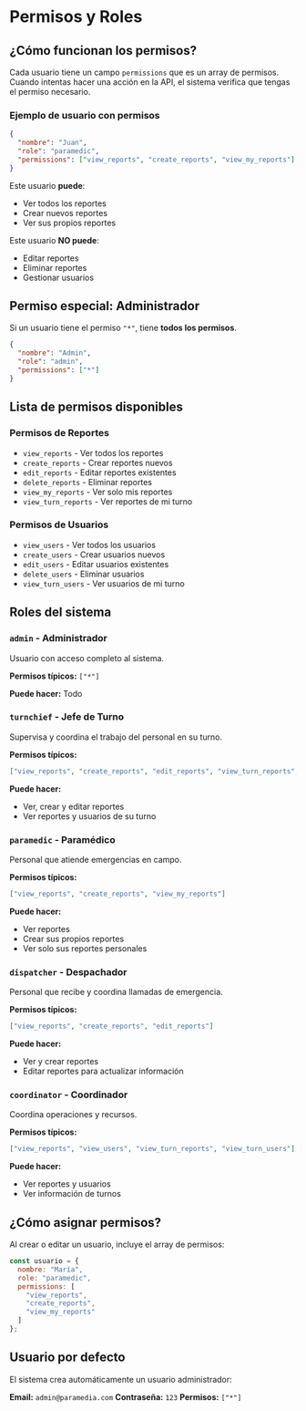 # Permisos y Roles

## ¿Cómo funcionan los permisos?

Cada usuario tiene un campo `permissions` que es un array de permisos. Cuando intentas hacer una acción en la API, el sistema verifica que tengas el permiso necesario.

### Ejemplo de usuario con permisos

```json
{
  "nombre": "Juan",
  "role": "paramedic",
  "permissions": ["view_reports", "create_reports", "view_my_reports"]
}
```

Este usuario **puede**:
- Ver todos los reportes
- Crear nuevos reportes
- Ver sus propios reportes

Este usuario **NO puede**:
- Editar reportes
- Eliminar reportes
- Gestionar usuarios

## Permiso especial: Administrador

Si un usuario tiene el permiso `"*"`, tiene **todos los permisos**.

```json
{
  "nombre": "Admin",
  "role": "admin",
  "permissions": ["*"]
}
```

## Lista de permisos disponibles

### Permisos de Reportes
- `view_reports` - Ver todos los reportes
- `create_reports` - Crear reportes nuevos
- `edit_reports` - Editar reportes existentes
- `delete_reports` - Eliminar reportes
- `view_my_reports` - Ver solo mis reportes
- `view_turn_reports` - Ver reportes de mi turno

### Permisos de Usuarios
- `view_users` - Ver todos los usuarios
- `create_users` - Crear usuarios nuevos
- `edit_users` - Editar usuarios existentes
- `delete_users` - Eliminar usuarios
- `view_turn_users` - Ver usuarios de mi turno

## Roles del sistema

### `admin` - Administrador
Usuario con acceso completo al sistema.

**Permisos típicos:** `["*"]`

**Puede hacer:** Todo

### `turnchief` - Jefe de Turno
Supervisa y coordina el trabajo del personal en su turno.

**Permisos típicos:**
```json
["view_reports", "create_reports", "edit_reports", "view_turn_reports", "view_turn_users"]
```

**Puede hacer:**
- Ver, crear y editar reportes
- Ver reportes y usuarios de su turno

### `paramedic` - Paramédico
Personal que atiende emergencias en campo.

**Permisos típicos:**
```json
["view_reports", "create_reports", "view_my_reports"]
```

**Puede hacer:**
- Ver reportes
- Crear sus propios reportes
- Ver solo sus reportes personales

### `dispatcher` - Despachador
Personal que recibe y coordina llamadas de emergencia.

**Permisos típicos:**
```json
["view_reports", "create_reports", "edit_reports"]
```

**Puede hacer:**
- Ver y crear reportes
- Editar reportes para actualizar información

### `coordinator` - Coordinador
Coordina operaciones y recursos.

**Permisos típicos:**
```json
["view_reports", "view_users", "view_turn_reports", "view_turn_users"]
```

**Puede hacer:**
- Ver reportes y usuarios
- Ver información de turnos

## ¿Cómo asignar permisos?

Al crear o editar un usuario, incluye el array de permisos:

```javascript
const usuario = {
  nombre: "María",
  role: "paramedic",
  permissions: [
    "view_reports",
    "create_reports",
    "view_my_reports"
  ]
};
```

## Usuario por defecto

El sistema crea automáticamente un usuario administrador:

**Email:** `admin@paramedia.com`
**Contraseña:** `123`
**Permisos:** `["*"]`
